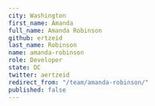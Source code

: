 ```yaml
---
city: Washington
first_name: Amanda
full_name: Amanda Robinson
github: ertzeid
last_name: Robinson
name: amanda-robinson
role: Developer
state: DC
twitter: aertzeid
redirect_from: "/team/amanda-robinson/"
published: false
---
```


